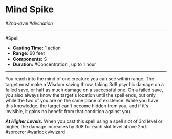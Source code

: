 # Mind Spike
*#2nd-level #divination*
___ 
#Spell
- **Casting Time:** 1 action
- **Range:** 60 feet
- **Components:** S
- **Duration:** #Concentration , up to 1 hour
---
You reach into the mind of one creature you can see within range. The target must make a Wisdom saving throw, taking 3d8 psychic damage on a failed save, or half as much damage on a successful one. On a failed save, you also always know the target's location until the spell ends, but only while the two of you are on the same plane of existence. While you have this knowledge, the target can't become hidden from you, and if it's invisible, it gains no benefit from that condition against you.

***At Higher Levels.*** When you cast this spell using a spell slot of 3rd level or higher, the damage increases by 3d8 for each slot level above 2nd.
#sorcerer
#warlock
#wizard